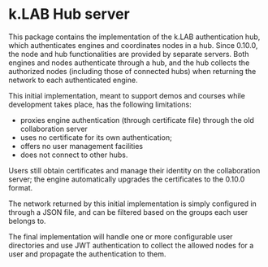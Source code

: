 # k.LAB Hub server

This package contains the implementation of the k.LAB authentication hub, which authenticates 
engines and coordinates nodes in a hub. Since 0.10.0, the node and hub functionalities 
are provided by separate servers. Both engines and nodes authenticate through a hub, 
and the hub collects the authorized nodes (including those of connected hubs) when 
returning the network to each authenticated engine.

This initial implementation, meant to support demos and courses while development 
takes place, has the following limitations:
- proxies engine authentication (through certificate file) through the old collaboration 
  server
- uses no certificate for its own authentication;
- offers no user management facilities
- does not connect to other hubs.

Users still obtain certificates and manage their identity on the collaboration server; 
the engine automatically upgrades the certificates to the 0.10.0 format. 

The network returned by this initial implementation is simply configured in through 
a JSON file, and can be filtered based on the groups each user belongs to.

The final implementation will handle one or more configurable user directories and 
use JWT authentication to collect the allowed nodes for a user and propagate the 
authentication to them.
